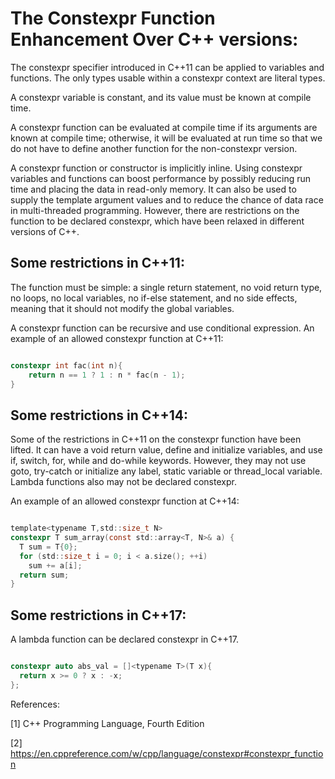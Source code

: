 # The Constexpr Function Enhancement Over C++ versions:


The constexpr specifier introduced in C++11 can be applied to variables and functions. The only types usable within a constexpr context are literal types.

A constexpr variable is constant, and its value must be known at compile time. 

A constexpr function can be evaluated at compile time if its arguments are known at compile time; otherwise, it will be evaluated at run time so that we do not have to define another function for the non-constexpr version.

A constexpr function or constructor is implicitly inline. Using constexpr variables and functions can boost performance by possibly reducing run time and placing the data in read-only memory. It can also be used to supply the template argument values and to reduce the chance of data race in multi-threaded programming. However, there are restrictions on the function to be declared constexpr, which have been relaxed in different versions of C++.

## Some restrictions in C++11:

The function must be simple: a single return statement, no void return type, no loops, no local variables, no if-else statement, and no side effects, meaning that it should not modify the global variables.

A constexpr function can be recursive and use conditional expression. An example of an allowed constexpr function at C++11:

```c

constexpr int fac(int n){
    return n == 1 ? 1 : n * fac(n - 1);
}

```

## Some restrictions in C++14:

Some of the restrictions in C++11 on the constexpr function have been lifted. It can have a void return value, define and initialize variables, and use if, switch, for, while and do-while keywords. However, they may not use goto, try-catch or initialize any label, static variable or thread_local variable. Lambda functions also may not be declared constexpr.

An example of an allowed constexpr function at C++14:

```c

template<typename T,std::size_t N>
constexpr T sum_array(const std::array<T, N>& a) {
  T sum = T{0};
  for (std::size_t i = 0; i < a.size(); ++i)
    sum += a[i];
  return sum;
}

```

## Some restrictions in C++17:

A lambda function can be declared constexpr in C++17.

```c

constexpr auto abs_val = []<typename T>(T x){
  return x >= 0 ? x : -x;
};

```

References:

[1] C++ Programming Language, Fourth Edition

[2] https://en.cppreference.com/w/cpp/language/constexpr#constexpr_function

